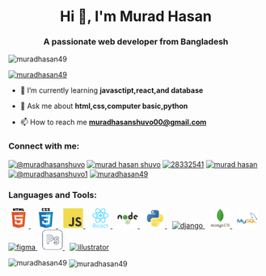 <h1 align="center">Hi 👋, I'm Murad Hasan</h1>
<h3 align="center">A passionate web developer from Bangladesh</h3>

<p align="left"> <img
        src="https://komarev.com/ghpvc/?username=muradhasan49&label=Profile%20views&color=0e75b6&style=flat"
        alt="muradhasan49" /> </p>

<p align="left"> <a href="https://github.com/ryo-ma/github-profile-trophy"><img
            src="https://github-profile-trophy.vercel.app/?username=muradhasan49" alt="muradhasan49" /></a> </p>

- 🌱 I’m currently learning **javasctipt,react,and database**

- 💬 Ask me about **html,css,computer basic,python**

- 📫 How to reach me **muradhasanshuvo00@gmail.com**

<h3 align="left">Connect with me:</h3>
<p align="left">
    <a href="https://twitter.com/@muradhasanshuvo" target="blank"><img align="center"
            src="https://raw.githubusercontent.com/rahuldkjain/github-profile-readme-generator/master/src/images/icons/Social/twitter.svg"
            alt="@muradhasanshuvo" height="30" width="40" /></a>
    <a href="https://linkedin.com/in/murad hasan shuvo" target="blank"><img align="center"
            src="https://raw.githubusercontent.com/rahuldkjain/github-profile-readme-generator/master/src/images/icons/Social/linked-in-alt.svg"
            alt="murad hasan shuvo" height="30" width="40" /></a>
    <a href="https://stackoverflow.com/users/28332541" target="blank"><img align="center"
            src="https://raw.githubusercontent.com/rahuldkjain/github-profile-readme-generator/master/src/images/icons/Social/stack-overflow.svg"
            alt="28332541" height="30" width="40" /></a>
    <a href="https://fb.com/murad hasan" target="blank"><img align="center"
            src="https://raw.githubusercontent.com/rahuldkjain/github-profile-readme-generator/master/src/images/icons/Social/facebook.svg"
            alt="murad hasan" height="30" width="40" /></a>
    <a href="https://www.hackerrank.com/muradhasanshuvo1" target="blank"><img align="center"
            src="https://raw.githubusercontent.com/rahuldkjain/github-profile-readme-generator/master/src/images/icons/Social/hackerrank.svg"
            alt="@muradhasanshuvo1" height="30" width="40" /></a>
    <a href="https://www.leetcode.com/muradhasan49" target="blank"><img align="center"
            src="https://raw.githubusercontent.com/rahuldkjain/github-profile-readme-generator/master/src/images/icons/Social/leet-code.svg"
            alt="muradhasan49" height="30" width="40" /></a>
</p>

<h3 align="left">Languages and Tools:</h3>
<p  align="left ">
    <!-- HTML -->
    <a style=" margin-right: 10px; border-radius: 10px;" href="https://www.w3.org/html/" target="_blank" rel="noreferrer">
        <img src="https://raw.githubusercontent.com/devicons/devicon/master/icons/html5/html5-original-wordmark.svg"
            alt="html5" width="40" height="40" />
    </a>
    <!-- CSS -->
    <a style=" margin-right: 10px; border-radius: 10px;"  href="https://www.w3schools.com/css/" target="_blank" rel="noreferrer">
        <img src="https://raw.githubusercontent.com/devicons/devicon/master/icons/css3/css3-original-wordmark.svg"
            alt="css3" width="40" height="40" />
    </a>
    <!-- JavaScript -->
    <a style=" margin-right: 10px; border-radius: 10px;" href="https://developer.mozilla.org/en-US/docs/Web/JavaScript" target="_blank" rel="noreferrer">
        <img src="https://raw.githubusercontent.com/devicons/devicon/master/icons/javascript/javascript-original.svg"
            alt="javascript" width="40" height="40" />
    </a>
    <!-- React -->
    <a style=" margin-right: 10px; border-radius: 10px;" href="https://reactjs.org/" target="_blank" rel="noreferrer">
        <img src="https://raw.githubusercontent.com/devicons/devicon/master/icons/react/react-original-wordmark.svg"
            alt="react" width="40" height="40" />
    </a>
    <!-- Node.js -->
    <a style=" margin-right: 10px; border-radius: 10px;" href="https://nodejs.org" target="_blank" rel="noreferrer">
        <img src="https://raw.githubusercontent.com/devicons/devicon/master/icons/nodejs/nodejs-original-wordmark.svg"
            alt="nodejs" width="40" height="40" />
    </a>
    <!-- Python -->
    <a style=" margin-right: 10px; border-radius: 10px;" href="https://www.python.org" target="_blank" rel="noreferrer">
        <img src="https://raw.githubusercontent.com/devicons/devicon/master/icons/python/python-original.svg"
            alt="python" width="40" height="40" />
    </a>
    <!-- Django -->
    <a style=" margin-right: 10px; border-radius: 10px;" href="https://www.djangoproject.com/" target="_blank" rel="noreferrer">
        <img src="https://cdn.worldvectorlogo.com/logos/django.svg" alt="django" width="40" height="40" />
    </a>
    <!-- MongoDB -->
    <a style=" margin-right: 10px; border-radius: 10px;" href="https://www.mongodb.com/" target="_blank" rel="noreferrer">
        <img src="https://raw.githubusercontent.com/devicons/devicon/master/icons/mongodb/mongodb-original-wordmark.svg"
            alt="mongodb" width="40" height="40" />
    </a>
    <!-- MySQL -->
    <a style=" margin-right: 10px; border-radius: 10px;" href="https://www.mysql.com/" target="_blank" rel="noreferrer">
        <img src="https://raw.githubusercontent.com/devicons/devicon/master/icons/mysql/mysql-original-wordmark.svg"
            alt="mysql" width="40" height="40" />
    </a>
    <!-- Figma -->
    <a style=" margin-right: 10px; border-radius: 10px;" href="https://www.figma.com/" target="_blank" rel="noreferrer">
        <img src="https://www.vectorlogo.zone/logos/figma/figma-icon.svg" alt="figma" width="40" height="40" />
    </a>
    <!-- Photoshop -->
    <a style=" margin-right: 10px; border-radius: 10px;" href="https://www.photoshop.com/en" target="_blank" rel="noreferrer">
        <img src="https://raw.githubusercontent.com/devicons/devicon/master/icons/photoshop/photoshop-line.svg"
            alt="photoshop" width="40" height="40" />
    </a>
    <!-- Illustrator -->
    <a style=" margin-right: 10px; border-radius: 10px;" href="https://www.adobe.com/in/products/illustrator.html" target="_blank" rel="noreferrer">
        <img src="https://www.vectorlogo.zone/logos/adobe_illustrator/adobe_illustrator-icon.svg" alt="illustrator"
            width="40" height="40" />
    </a>
    
</p>


<p><img align="left"
        src="https://github-readme-stats.vercel.app/api/top-langs?username=muradhasan49&show_icons=true&locale=en&layout=compact"
        alt="muradhasan49" /></p>

<p>&nbsp;<img align="center"
        src="https://github-readme-stats.vercel.app/api?username=muradhasan49&show_icons=true&locale=en"
        alt="muradhasan49" /></p>
